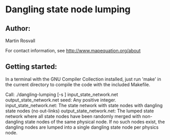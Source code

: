 # Dangling state node lumping


## Author:

Martin Rosvall

For contact information, see http://www.mapequation.org/about


## Getting started:

In a terminal with the GNU Compiler Collection installed,
just run 'make' in the current directory to compile the
code with the included Makefile.

Call: ./dangling-lumping [-s <seed>] input_state_network.net output_state_network.net
seed: Any positive integer.
input_state_network.net: The state network with state nodes with dangling state nodes (no out-links)
output_state_network.net: The lumped state network where all state nodes have been randomly merged
                          with non-dangling state nodes of the same physical node. If no such nodes
                          exist, the dangling nodes are lumped into a single dangling state node
                          per physics node.